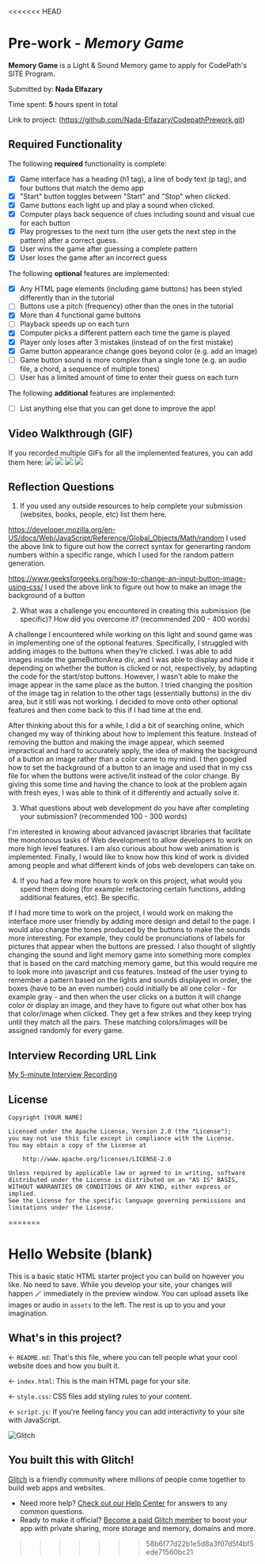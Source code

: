 <<<<<<< HEAD
# Pre-work - *Memory Game*

**Memory Game** is a Light & Sound Memory game to apply for CodePath's SITE Program. 

Submitted by: **Nada Elfazary**

Time spent: **5** hours spent in total

Link to project: (https://github.com/Nada-Elfazary/CodepathPrework.git)

## Required Functionality

The following **required** functionality is complete:

* [X] Game interface has a heading (h1 tag), a line of body text (p tag), and four buttons that match the demo app
* [X] "Start" button toggles between "Start" and "Stop" when clicked. 
* [X] Game buttons each light up and play a sound when clicked. 
* [X] Computer plays back sequence of clues including sound and visual cue for each button
* [X] Play progresses to the next turn (the user gets the next step in the pattern) after a correct guess. 
* [X] User wins the game after guessing a complete pattern
* [X] User loses the game after an incorrect guess

The following **optional** features are implemented:

* [X] Any HTML page elements (including game buttons) has been styled differently than in the tutorial
* [ ] Buttons use a pitch (frequency) other than the ones in the tutorial
* [X] More than 4 functional game buttons
* [ ] Playback speeds up on each turn
* [X] Computer picks a different pattern each time the game is played
* [X] Player only loses after 3 mistakes (instead of on the first mistake)
* [X] Game button appearance change goes beyond color (e.g. add an image)
* [ ] Game button sound is more complex than a single tone (e.g. an audio file, a chord, a sequence of multiple tones)
* [ ] User has a limited amount of time to enter their guess on each turn

The following **additional** features are implemented:

- [ ] List anything else that you can get done to improve the app!

## Video Walkthrough (GIF)

If you recorded multiple GIFs for all the implemented features, you can add them here:
![](gif1-link-here)
![](gif2-link-here)
![](gif3-link-here)
![](gif4-link-here)

## Reflection Questions
1. If you used any outside resources to help complete your submission (websites, books, people, etc) list them here. 

https://developer.mozilla.org/en-US/docs/Web/JavaScript/Reference/Global_Objects/Math/random
I used the above link to figure out how the correct syntax for generarting random numbers within a specific range, which I used for the random pattern generation.

https://www.geeksforgeeks.org/how-to-change-an-input-button-image-using-css/
I used the above link to figure out how to make an image the background of a button

2. What was a challenge you encountered in creating this submission (be specific)? How did you overcome it? (recommended 200 - 400 words) 

A challenge I encountered while working on this light and sound game was in implementing one of the optional features. Specifically, I struggled with adding images to the buttons when they’re clicked. I was able to add images inside the gameButtonArea div, and I was able to display and hide it depending on whether the button is clicked or not, respectively, by adapting the code for the start/stop buttons. However, I wasn’t able to make the image appear in the same place as the button. I tried changing the position of the image tag in relation to the other tags (essentially buttons) in the div area, but it still was not working. I decided to move onto other optional features and then come back to this if I had time at the end. 

After thinking about this for a while, I did a bit of searching online, which changed my way of thinking about how to implement this feature. Instead of removing the button and making the image appear, which seemed impractical and hard to accurately apply, the idea of making the background of a button an image rather than a color came to my mind. I then googled how to set the background of a button to an image and used that in my css file for when the buttons were active/lit instead of the color change. By giving this some time and having the chance to look at the problem again with fresh eyes, I was able to think of it differently and actually solve it.


3. What questions about web development do you have after completing your submission? (recommended 100 - 300 words) 

I'm interested in knowing about advanced javascript libraries that facilitate the monotonous tasks of Web development to allow developers to work on more high level features. I am also curious about how web animation is implemented. Finally, I would like to know how this kind of work is divided among people and what different kinds of jobs web developers can take on.

4. If you had a few more hours to work on this project, what would you spend them doing (for example: refactoring certain functions, adding additional features, etc). Be specific. 


If I had more time to work on the project, I would work on making the interface more user friendly by adding more design and detail to the page. I would also change the tones produced by the buttons to make the sounds more interesting. For example, they could be pronunciations of labels for pictures that appear when the buttons are pressed. I also thought of slightly changing the sound and light memory game into something more complex that is based on the card matching memory game, but this would require me to look more into javascript and css features. Instead of the user trying to remember a pattern based on the lights and sounds displayed in order, the boxes (have to be an even number) could initially be all one color - for example gray - and then when the user clicks on a button it will change color or display an image, and they have to figure out what other box has that color/image when clicked. They get a few strikes and they keep trying until they match all the pairs. These matching colors/images will be assigned randomly for every game.




## Interview Recording URL Link

[My 5-minute Interview Recording](https://youtu.be/gx_MtOWX1_0)


## License

    Copyright [YOUR NAME]

    Licensed under the Apache License, Version 2.0 (the "License");
    you may not use this file except in compliance with the License.
    You may obtain a copy of the License at

        http://www.apache.org/licenses/LICENSE-2.0

    Unless required by applicable law or agreed to in writing, software
    distributed under the License is distributed on an "AS IS" BASIS,
    WITHOUT WARRANTIES OR CONDITIONS OF ANY KIND, either express or implied.
    See the License for the specific language governing permissions and
    limitations under the License.
=======
# Hello Website (blank)

This is a basic static HTML starter project you can build on however you like. No need to save. While you develop your site, your changes will happen 🪄 immediately in the preview window. You can upload assets like images or audio in `assets` to the left. The rest is up to you and your imagination.

## What's in this project?

← `README.md`: That's this file, where you can tell people what your cool website does and how you built it.

← `index.html`: This is the main HTML page for your site.

← `style.css`: CSS files add styling rules to your content.

← `script.js`: If you're feeling fancy you can add interactivity to your site with JavaScript.

![Glitch](https://cdn.glitch.com/a9975ea6-8949-4bab-addb-8a95021dc2da%2FLogo_Color.svg?v=1602781328576)

## You built this with Glitch!

[Glitch](https://glitch.com) is a friendly community where millions of people come together to build web apps and websites.

- Need more help? [Check out our Help Center](https://help.glitch.com/) for answers to any common questions.
- Ready to make it official? [Become a paid Glitch member](https://glitch.com/pricing) to boost your app with private sharing, more storage and memory, domains and more.
>>>>>>> 58b6f77d22b1e5d8a3f07d5f4bf5ede71560bc21
